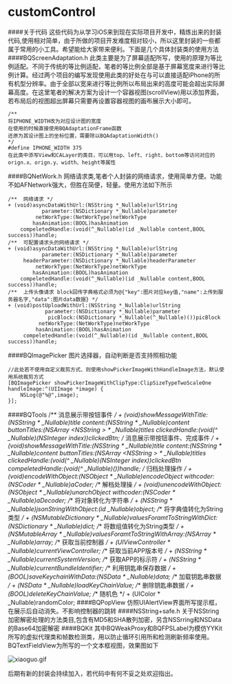 customControl
========
####关于代码
这些代码为从学习iOS来到现在实际项目开发中，精炼出来的封装代码,使用相对简单，由于所做的项目开发难度相对较小，所以这里封装的一些都属于常用的小工具。希望能给大家带来便利。下面是几个具体封装类的使用方法
####BQScreenAdaptation.h
此类主要是为了屏幕适配所写，使用的原理为等比例适配。不同于传统的等比例适配，笔者的等比例全部是基于屏幕宽度来进行等比例计算。经过两个项目的编写发现使用此类的好处在与可以直接适配iPhone的所有机型分辨率。由于全部以宽来进行等比例所以布局出来的高度可能会超出实际屏幕高度。在这里笔者的解决方案为设计一个容器视图(scrollView)用以添加界面，若布局后的视图超出屏幕只需要再设置容器视图的画布展示大小即可。

    /**
    将IPHONE_WIDTH改为对应设计图的宽度
    在使用的时候直接使用BQAdaptationFrame函数
    还原为其设计图上的坐标位置，需要除以BQAdaptationWidth()
    */
    #define IPHONE_WIDTH 375
    在此类中添写View和CALayer的类目，可以用top、left、right、bottom等访问对应的orign.x、orign.y、width、height等属性
####BQNetWork.h
网络请求类,笔者个人封装的网络请求，使用简单方便。功能不如AFNetwork强大，但胜在简便，轻量。使用方法如下所示

    /**  网络请求 */
    + (void)asyncDataWithUrl:(NSString *_Nullable)urlString
               parameter:(NSDictionary *_Nullable)parameter
             netWorkType:(NetWorkType)netWorkType
            hasAnimation:(BOOL)hasAnimation
        compeletedHandle:(void(^_Nullable)(id _Nullable content,BOOL success))handle;
    /**  可配置请求头的网络请求 */
    + (void)asyncDataWithUrl:(NSString *_Nullable)urlString
               parameter:(NSDictionary *_Nullable)parameter
         headerParameter:(NSDictionary *_Nullable)headerParameter
             netWorkType:(NetWorkType)netWorkType
            hasAnimation:(BOOL)hasAnimation
        compeletedHandle:(void(^_Nullable)(id _Nullable content,BOOL success))handle;
    /**  上传头像请求 block回传字典格式必须为@{"key":图片对应key值,"name":上传到服务器名字,"data":图片data数据} */
    + (void)postUploadWithUrl:(NSString *_Nullable)urlString
                parameter:(NSDictionary *_Nullable)parameter
                 picBlock:(NSDictionary *_Nullable(^_Nullable)())picBlock
              netWorkType:(NetWorkType)netWorkType
             hasAnimation:(BOOL)hasAnimation
         compeletedHandle:(void(^_Nullable)(id _Nullable content,BOOL success))handle;     
####BQImagePicker
图片选择器，自动判断是否支持照相功能

    //此处若不使用自定义裁剪方式、则使用showPickerImageWithHandleImage方法，默认使用系统裁剪方式
    [BQImagePicker showPickerImageWithClipType:ClipSizeTypeTwoScaleOne handleImage:^(UIImage *image) {
        NSLog(@"%@",image);
    }];
####BQTools
    /**  消息展示带按钮事件 */
    + (void)showMessageWithTitle:(NSString * _Nullable)title
                         content:(NSString * _Nullable)content
                    buttonTitles:(NSArray <NSString *> * _Nullable)titles
                clickedHandle:(void(^ _Nullable)(NSInteger index))clickedBtn;
    /**  消息展示带按钮事件、完成事件 */
    + (void)showMessageWithTitle:(NSString * _Nullable)title
                         content:(NSString * _Nullable)content
                    buttonTitles:(NSArray <NSString *> * _Nullable)titles
                   clickedHandle:(void(^ _Nullable)(NSInteger index))clickedBtn
                compeletedHandle:(void(^ _Nullable)())handle;
    /**  归档处理操作 */
    + (void)encodeWithObject:(NSObject * _Nullable)encodeObject 
                   withcoder:(NSCoder * _Nullable)aCoder;
    /**  解档处理操 */
    + (void)unencodeWithObject:(NSObject * _Nullable)unarchObject 
                     withcoder:(NSCoder * _Nullable)aDecoder;
    /**  将对象转化为字符串 */
    + (NSString * _Nullable)jsonStringWithObject:(id _Nullable)object;
    /**  将字典值转化为String类型 */
    + (NSMutableDictionary * _Nullable)valuesForamtToStringWithDict:(NSDictionary * _Nullable)dict;
    /**  将数组值转化为String类型 */
    + (NSMutableArray * _Nullable)valuesForamtToStringWithArray:(NSArray * _Nullable)array;
    /**  获取当前控制器 */
    + (UIViewController * _Nullable)currentViewController;
    /**  获取当前APP版本号 */
    + (NSString * _Nullable)currentSystemVersion;
    /**  获取APP的标示符 */
    + (NSString * _Nullable)currentBundleIdentifier;
    /**  利用钥匙串保存数据 */
    + (BOOL)saveKeychainWithData:(NSData * _Nullable)data;
    /**  加载钥匙串数据 */
    + (NSData * _Nullable)loadKeyChainValue;
    /**  删除钥匙串数据 */
    + (BOOL)deleteKeyChainValue;
    /**  随机色 */
    + (UIColor * _Nullable)randomColor;
####BQPopView
仿照UIAlertView界面所写提示框，在展示后自动消失。不影响控制器的跳转
####NSString+safe.h
关于NSString加密解密处理的方法类目,包含有MD5和SHA散列加密，另含NSSrring和NSData的Base64加密解密
####BQKit
其中BQWeakProxy和BQFPSLabel为模仿YYKit所写的虚拟代理类和帧数检测类，用以防止循环引用所和检测刷新频率使用。BQTextFieldView为所写的一个文本框视图，效果图如下
  
![xiaoguo.gif](http://oblos8tvd.bkt.clouddn.com/xiaoguo.gif)

后期有新的封装会持续加入，若代码中有何不妥之处欢迎指出。

